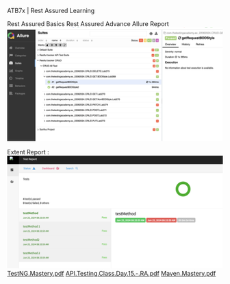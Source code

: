 ATB7x | Rest Assured Learning

Rest Assured Basics
Rest Assured Advance
Allure Report
![img.png](img.png)

Extent Report : ![img_3.png](img_3.png)
[TestNG.Mastery.pdf](..%2F..%2FDownloads%2FTestNG.Mastery.pdf)
[API.Testing.Class.Day.15.-.RA.pdf](..%2F..%2FDownloads%2FAPI.Testing.Class.Day.15.-.RA.pdf)
[Maven.Mastery.pdf](..%2F..%2FDownloads%2FMaven.Mastery.pdf)